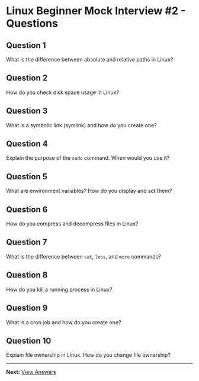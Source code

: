 # Linux Beginner Mock Interview #2 - Questions

## Question 1
What is the difference between absolute and relative paths in Linux?

## Question 2
How do you check disk space usage in Linux?

## Question 3
What is a symbolic link (symlink) and how do you create one?

## Question 4
Explain the purpose of the `sudo` command. When would you use it?

## Question 5
What are environment variables? How do you display and set them?

## Question 6
How do you compress and decompress files in Linux?

## Question 7
What is the difference between `cat`, `less`, and `more` commands?

## Question 8
How do you kill a running process in Linux?

## Question 9
What is a cron job and how do you create one?

## Question 10
Explain file ownership in Linux. How do you change file ownership?

---

**Next:** [View Answers](mock_2_answers.md)
